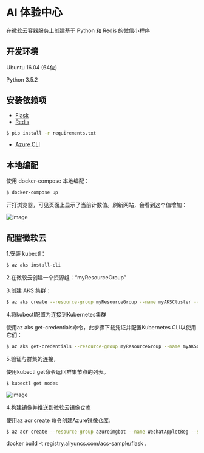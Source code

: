 # AI 体验中心

在微软云容器服务上创建基于 Python 和 Redis 的微信小程序

## 开发环境
Ubuntu 16.04 (64位)

Python 3.5.2

## 安装依赖项

- [Flask](http://flask.pocoo.org/)
- [Redis](https://github.com/rgl/redis/downloads)

```bash
$ pip install -r requirements.txt
```

- [Azure CLI](https://docs.microsoft.com/en-us/cli/azure/install-azure-cli-apt?view=azure-cli-latest)

## 本地编配

使用 docker-compose 本地编配：

```bash
$ docker-compose up
```

开打浏览器，可见页面上显示了当前计数值。刷新网站，会看到这个值增加：

![image](https://github.com/foamliu/Wechat-Applet/raw/master/images/docker-compose.png)


## 配置微软云

1.安装 kubectl：

```bash
$ az aks install-cli
```

2.在微软云创建一个资源组：“myResourceGroup”

3.创建 AKS 集群：

```bash
$ az aks create --resource-group myResourceGroup --name myAKSCluster --node-count 2 --generate-ssh-keys
```

4.将kubectl配置为连接到Kubernetes集群

使用az aks get-credentials命令，此步骤下载凭证并配置Kubernetes CLI以使用它们：

```bash
$ az aks get-credentials --resource-group myResourceGroup --name myAKSCluster
```

5.验证与群集的连接，

使用kubectl get命令返回群集节点的列表。 

```bash
$ kubectl get nodes
```

![image](https://github.com/foamliu/Wechat-Applet/raw/master/images/azure.png)

4.构建镜像并推送到微软云镜像仓库

使用az acr create 命令创建Azure镜像仓库:

```bash
$ az acr create --resource-group azureimgbot --name WechatAppletReg --sku Basic
```


docker build -t registry.aliyuncs.com/acs-sample/flask .